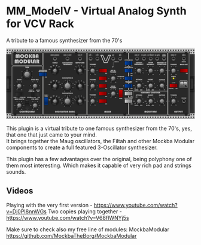 # MM_ModelV - Virtual Analog Synth for VCV Rack
A tribute to a famous synthesizer from the 70's

![Alt text](./screenshot.png)

This plugin is a virtual tribute to one famous synthesizer from the 70's, yes, that one that just came to your mind.<br>
It brings together the Maug oscillators, the Filtah and other Mockba Modular components to create a full featured 3-Oscillator synthesizer.

This plugin has a few advantages over the original, being polyphony one of them most interesting. Which makes it capable of very rich pad and strings sounds.

## Videos
Playing with the very first version - https://www.youtube.com/watch?v=Dj0PI8nnWGs
Two copies playing together - https://www.youtube.com/watch?v=V68fIWNYj5s

Make sure to check also my free line of modules: MockbaModular
https://github.com/MockbaTheBorg/MockbaModular
